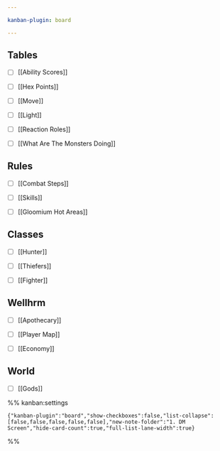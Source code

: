 ```yaml
---

kanban-plugin: board

---
```


## Tables

- [ ] [[Ability Scores]]
- [ ] [[Hex Points]]
- [ ] [[Move]]
- [ ] [[Light]]
- [ ] [[Reaction Roles]]
- [ ] [[What Are The Monsters Doing]]


## Rules

- [ ] [[Combat Steps]]
- [ ] [[Skills]]
- [ ] [[Gloomium Hot Areas]]


## Classes

- [ ] [[Hunter]]
- [ ] [[Thiefers]]
- [ ] [[Fighter]]


## Wellhrm

- [ ] [[Apothecary]]
- [ ] [[Player Map]]
- [ ] [[Economy]]


## World

- [ ] [[Gods]]




%% kanban:settings
```
{"kanban-plugin":"board","show-checkboxes":false,"list-collapse":[false,false,false,false,false],"new-note-folder":"1. DM Screen","hide-card-count":true,"full-list-lane-width":true}
```
%%